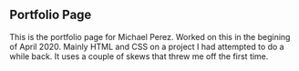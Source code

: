 ## Portfolio Page

This is the portfolio page for Michael Perez. Worked on this in the begining of April 2020. Mainly HTML and CSS on a project I had attempted to do a while back. It uses a couple of skews that threw me off the first time.
